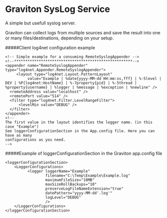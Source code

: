Graviton SysLog Service
=======================
A simple but usefull syslog server.

Graviton can collect logs from multiple sources and save the result into one or many files/destinations, depending on your setup.


#####Client log4net configuration example

    <!-- Simple example for a consuming RemoteSyslogAppender -->
    <!--*****************************************************-->
    <appender name="RemoteSyslogAppender" type="log4net.Appender.RemoteSyslogAppender">
         <layout type="log4net.Layout.PatternLayout"
              value="Example | %date{yyyy-MM-dd HH:mm:ss,fff} | %-5level | DEV | %P{log4net:HostName} | %-7property{pid} | %-5thread | %property{username} | %logger | %message | %exception | %newline" />
      <remoteAddress value="localhost" />
      <remotePort value="514" />
      <filter type="log4net.Filter.LevelRangeFilter">
          <levelMin value="DEBUG" />
      </filter>
    </appender>
    <!--
    The first value in the layout identifies the logger name. (in this case "Example")
    See loggerConfigurationSection in the App.config file. Here you can have as many 
    configurations as you need.
    -->

#####Example of loggerConfigurationSection in the Graviton app.config file

    <loggerConfigurationSection>
        <LoggerConfigurations>
              <logger loggerName="Example"
                      filename="C:\Temp\Example\Example.log"
                      maximumFileSize="10MB"
                      maxSizeRollBackups="10"
                      preserveLogFileNameExtension="true"
                      datePattern="yyyy-MM-dd'.log'"
                      logLevel="DEBUG"
                      />
        </LoggerConfigurations>
    </loggerConfigurationSection>
